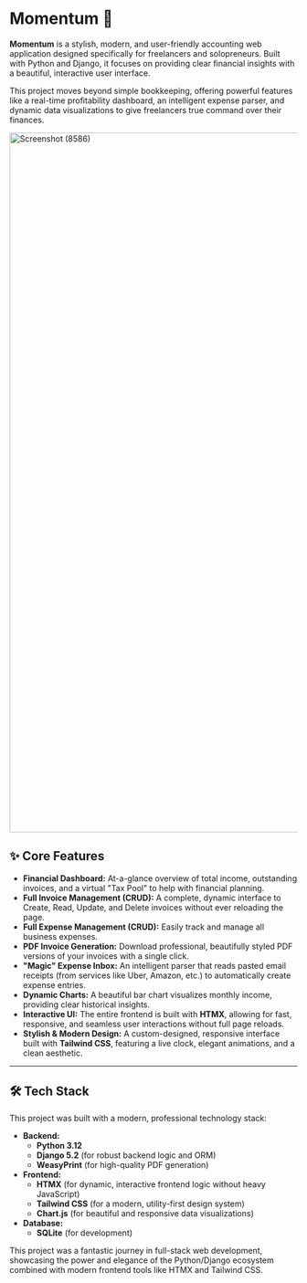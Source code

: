 # Momentum 🚀

**Momentum** is a stylish, modern, and user-friendly accounting web application designed specifically for freelancers and solopreneurs. Built with Python and Django, it focuses on providing clear financial insights with a beautiful, interactive user interface.

This project moves beyond simple bookkeeping, offering powerful features like a real-time profitability dashboard, an intelligent expense parser, and dynamic data visualizations to give freelancers true command over their finances.

<img width="768" height="1226" alt="Screenshot (8586)" src="https://github.com/user-attachments/assets/7eccba15-9911-4f92-b389-059634a336e1" />

## ✨ Core Features

*   **Financial Dashboard:** At-a-glance overview of total income, outstanding invoices, and a virtual "Tax Pool" to help with financial planning.
*   **Full Invoice Management (CRUD):** A complete, dynamic interface to Create, Read, Update, and Delete invoices without ever reloading the page.
*   **Full Expense Management (CRUD):** Easily track and manage all business expenses.
*   **PDF Invoice Generation:** Download professional, beautifully styled PDF versions of your invoices with a single click.
*   **"Magic" Expense Inbox:** An intelligent parser that reads pasted email receipts (from services like Uber, Amazon, etc.) to automatically create expense entries.
*   **Dynamic Charts:** A beautiful bar chart visualizes monthly income, providing clear historical insights.
*   **Interactive UI:** The entire frontend is built with **HTMX**, allowing for fast, responsive, and seamless user interactions without full page reloads.
*   **Stylish & Modern Design:** A custom-designed, responsive interface built with **Tailwind CSS**, featuring a live clock, elegant animations, and a clean aesthetic.

---

## 🛠️ Tech Stack

This project was built with a modern, professional technology stack:

*   **Backend:**
    *   **Python 3.12**
    *   **Django 5.2** (for robust backend logic and ORM)
    *   **WeasyPrint** (for high-quality PDF generation)
*   **Frontend:**
    *   **HTMX** (for dynamic, interactive frontend logic without heavy JavaScript)
    *   **Tailwind CSS** (for a modern, utility-first design system)
    *   **Chart.js** (for beautiful and responsive data visualizations)
*   **Database:**
    *   **SQLite** (for development)

This project was a fantastic journey in full-stack web development, showcasing the power and elegance of the Python/Django ecosystem combined with modern frontend tools like HTMX and Tailwind CSS.
